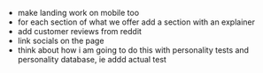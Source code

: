 - make landing work on mobile too
- for each section of what we offer add a section with an explainer
- add customer reviews from reddit
- link socials on the page
- think about how i am going to do this with personality tests and personality database, ie addd actual test